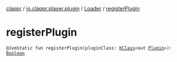 [clappr](../../index.md) / [io.clappr.player.plugin](../index.md) / [Loader](index.md) / [registerPlugin](./register-plugin.md)

# registerPlugin

`@JvmStatic fun registerPlugin(pluginClass: `[`KClass`](https://kotlinlang.org/api/latest/jvm/stdlib/kotlin.reflect/-k-class/index.html)`<out `[`Plugin`](../-plugin/index.md)`>): `[`Boolean`](https://kotlinlang.org/api/latest/jvm/stdlib/kotlin/-boolean/index.html)